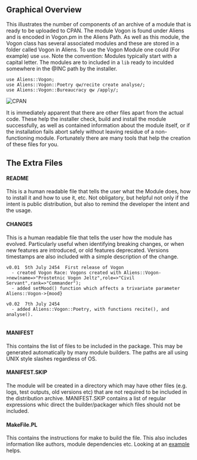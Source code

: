 ## Graphical Overview

This illustrates the number of components of an archive of a module that is ready to be uploaded to CPAN.   The module Vogon is found under Aliens and is encoded in Vogon.pm in the Aliens Path.  As well as this module, the Vogon class has several associated modules and these are stored in a folder called Vogon in Aliens.  To use the Vogon Module one could (For example) use `use`.  Note the convention: Modules typically start with a capital letter. The modules are to included in a `lib`
ready to inculded somewhere in the @INC path by the installer.
```
use Aliens::Vogon;
use Aliens::Vogon::Poetry qw/recite create analyse/;
use Aliens::Vogon::Bureaucracy qw /apply/;
```

![CPAN](https://user-images.githubusercontent.com/34284663/196377765-ade89251-9eb6-4452-9271-a5993b65f1f2.gif)


It is immediately apparent that there are other files apart from the actual code.  These help the installer check, build and install the module successfully, as well as contained information about the module itself, or if the installation fails abort safely without leaving residue of a non-functioning module.  Fortunately there are many tools that help the creation of these files for you.  

## The Extra Files

#### README

This is a human readable file that tells the user what the Module does, how to install it and how to use it, etc.  Not obligatory, but helpful not only if the intent is public distribution, but also to remind the developer the intent and the usage.

#### CHANGES

This is a human readable file that tells the user how the module has evolved.  Particularly useful when identifying breaking changes, or when new features are introduced, or old features deprecated.  Versions timestamps are also included with a simple description of the change.

``` 
v0.01  5th July 2454  First release of Vogon
  - created Vogon Race: Vogons created with Aliens::Vogon->new(name=>"Prostetnic Vogon Jeltz",role=>"Civil Servant",rank=>"Commander");
  - added setMood() function which affects a trivariate parameter Aliens::Vogon->{mood} 
  
v0.02  7th July 2454  
  - added Aliens::Vogon::Poetry, with functions recite(), and analyse().
  
```

#### MANIFEST

This contains the list of files to be included in the package.  This may be generated automatically by many module builders. The paths are all using UNIX style slashes regardless of OS.

#### MANIFEST.SKIP

The module will be created in a directory which may have other files (e.g. logs, test outputs, old versions etc) that are not required to be included in the distribution archive.  MANIFEST.SKIP contains a list of regular expressions whic direct the builder/packager which files should not be included.


#### MakeFile.PL

This contains the instructions for make to build the file.  This also includes information like authors, module dependencies etc.  Looking at an [example](https://github.com/saiftynet/CPAN-Authors-Guide/blob/master/example-with-extutils-makemaker/Makefile.PL) helps.  
